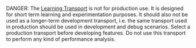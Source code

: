 DANGER: The [Learning Transport](/nservicebus/learning-transport/) is not for production use. It is designed for short term learning and experimentation purposes. It should also not be used as a longer-term development transport, i.e. the same transport used in production should be used in development and debug scenarios. Select a production transport before developing features. Do not use this transport to perform any kind of performance analysis.